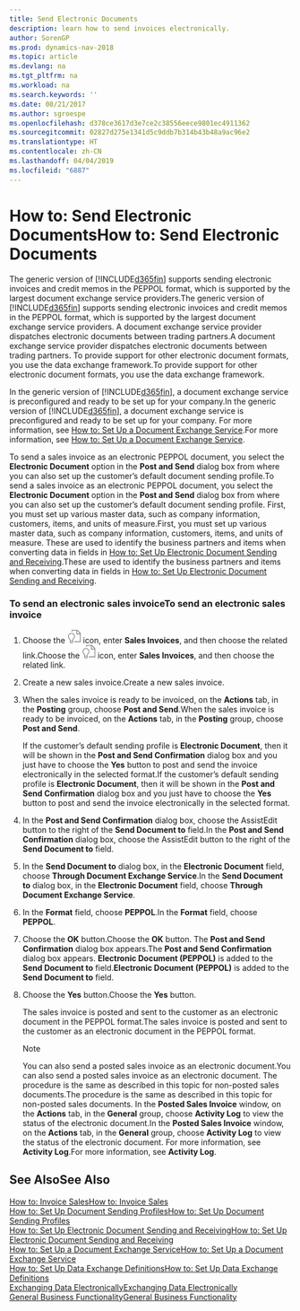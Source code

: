```yaml
---
title: Send Electronic Documents
description: learn how to send invoices electronically.
author: SorenGP
ms.prod: dynamics-nav-2018
ms.topic: article
ms.devlang: na
ms.tgt_pltfrm: na
ms.workload: na
ms.search.keywords: ''
ms.date: 08/21/2017
ms.author: sgroespe
ms.openlocfilehash: d378ce3617d3e7ce2c38556eece9801ec4911362
ms.sourcegitcommit: 02827d275e1341d5c9ddb7b314b43b48a9ac96e2
ms.translationtype: HT
ms.contentlocale: zh-CN
ms.lasthandoff: 04/04/2019
ms.locfileid: "6887"
---
```

# <a name="how-to-send-electronic-documents"></a><span data-ttu-id="4a690-103">How to: Send Electronic Documents</span><span class="sxs-lookup"><span data-stu-id="4a690-103">How to: Send Electronic Documents</span></span>
<span data-ttu-id="4a690-104">The generic version of [!INCLUDE[d365fin](includes/d365fin_md.md)] supports sending electronic invoices and credit memos in the PEPPOL format, which is supported by the largest document exchange service providers.</span><span class="sxs-lookup"><span data-stu-id="4a690-104">The generic version of [!INCLUDE[d365fin](includes/d365fin_md.md)] supports sending electronic invoices and credit memos in the PEPPOL format, which is supported by the largest document exchange service providers.</span></span> <span data-ttu-id="4a690-105">A document exchange service provider dispatches electronic documents between trading partners.</span><span class="sxs-lookup"><span data-stu-id="4a690-105">A document exchange service provider dispatches electronic documents between trading partners.</span></span> <span data-ttu-id="4a690-106">To provide support for other electronic document formats, you use the data exchange framework.</span><span class="sxs-lookup"><span data-stu-id="4a690-106">To provide support for other electronic document formats, you use the data exchange framework.</span></span>  

 <span data-ttu-id="4a690-107">In the generic version of [!INCLUDE[d365fin](includes/d365fin_md.md)], a document exchange service is preconfigured and ready to be set up for your company.</span><span class="sxs-lookup"><span data-stu-id="4a690-107">In the generic version of [!INCLUDE[d365fin](includes/d365fin_md.md)], a document exchange service is preconfigured and ready to be set up for your company.</span></span> <span data-ttu-id="4a690-108">For more information, see [How to: Set Up a Document Exchange Service](across-how-to-set-up-a-document-exchange-service.md).</span><span class="sxs-lookup"><span data-stu-id="4a690-108">For more information, see [How to: Set Up a Document Exchange Service](across-how-to-set-up-a-document-exchange-service.md).</span></span>  

 <span data-ttu-id="4a690-109">To send a sales invoice as an electronic PEPPOL document, you select the **Electronic Document** option in the **Post and Send** dialog box from where you can also set up the customer’s default document sending profile.</span><span class="sxs-lookup"><span data-stu-id="4a690-109">To send a sales invoice as an electronic PEPPOL document, you select the **Electronic Document** option in the **Post and Send** dialog box from where you can also set up the customer’s default document sending profile.</span></span> <span data-ttu-id="4a690-110">First, you must set up various master data, such as company information, customers, items, and units of measure.</span><span class="sxs-lookup"><span data-stu-id="4a690-110">First, you must set up various master data, such as company information, customers, items, and units of measure.</span></span> <span data-ttu-id="4a690-111">These are used to identify the business partners and items when converting data in fields in [How to: Set Up Electronic Document Sending and Receiving](across-how-to-set-up-electronic-document-sending-and-receiving.md).</span><span class="sxs-lookup"><span data-stu-id="4a690-111">These are used to identify the business partners and items when converting data in fields in [How to: Set Up Electronic Document Sending and Receiving](across-how-to-set-up-electronic-document-sending-and-receiving.md).</span></span>  

### <a name="to-send-an-electronic-sales-invoice"></a><span data-ttu-id="4a690-112">To send an electronic sales invoice</span><span class="sxs-lookup"><span data-stu-id="4a690-112">To send an electronic sales invoice</span></span>  

1.  <span data-ttu-id="4a690-113">Choose the ![Search for Page or Report](media/ui-search/search_small.png "Search for Page or Report icon") icon, enter **Sales Invoices**, and then choose the related link.</span><span class="sxs-lookup"><span data-stu-id="4a690-113">Choose the ![Search for Page or Report](media/ui-search/search_small.png "Search for Page or Report icon") icon, enter **Sales Invoices**, and then choose the related link.</span></span>  

2.  <span data-ttu-id="4a690-114">Create a new sales invoice.</span><span class="sxs-lookup"><span data-stu-id="4a690-114">Create a new sales invoice.</span></span>  

3.  <span data-ttu-id="4a690-115">When the sales invoice is ready to be invoiced, on the **Actions** tab, in the **Posting** group, choose **Post and Send**.</span><span class="sxs-lookup"><span data-stu-id="4a690-115">When the sales invoice is ready to be invoiced, on the **Actions** tab, in the **Posting** group, choose **Post and Send**.</span></span>  

     <span data-ttu-id="4a690-116">If the customer’s default sending profile is **Electronic Document**, then it will be shown in the **Post and Send Confirmation** dialog box and you just have to choose the **Yes** button to post and send the invoice electronically in the selected format.</span><span class="sxs-lookup"><span data-stu-id="4a690-116">If the customer’s default sending profile is **Electronic Document**, then it will be shown in the **Post and Send Confirmation** dialog box and you just have to choose the **Yes** button to post and send the invoice electronically in the selected format.</span></span>  

4.  <span data-ttu-id="4a690-117">In the **Post and Send Confirmation** dialog box, choose the AssistEdit button to the right of the **Send Document to** field.</span><span class="sxs-lookup"><span data-stu-id="4a690-117">In the **Post and Send Confirmation** dialog box, choose the AssistEdit button to the right of the **Send Document to** field.</span></span>  

5.  <span data-ttu-id="4a690-118">In the **Send Document to** dialog box, in the **Electronic Document** field, choose **Through Document Exchange Service**.</span><span class="sxs-lookup"><span data-stu-id="4a690-118">In the **Send Document to** dialog box, in the **Electronic Document** field, choose **Through Document Exchange Service**.</span></span>  

6.  <span data-ttu-id="4a690-119">In the **Format** field, choose **PEPPOL**.</span><span class="sxs-lookup"><span data-stu-id="4a690-119">In the **Format** field, choose **PEPPOL**.</span></span>  

7.  <span data-ttu-id="4a690-120">Choose the **OK** button.</span><span class="sxs-lookup"><span data-stu-id="4a690-120">Choose the **OK** button.</span></span> <span data-ttu-id="4a690-121">The **Post and Send Confirmation** dialog box appears.</span><span class="sxs-lookup"><span data-stu-id="4a690-121">The **Post and Send Confirmation** dialog box appears.</span></span> <span data-ttu-id="4a690-122">**Electronic Document (PEPPOL)** is added to the **Send Document to** field.</span><span class="sxs-lookup"><span data-stu-id="4a690-122">**Electronic Document (PEPPOL)** is added to the **Send Document to** field.</span></span>  

8.  <span data-ttu-id="4a690-123">Choose the **Yes** button.</span><span class="sxs-lookup"><span data-stu-id="4a690-123">Choose the **Yes** button.</span></span>  

     <span data-ttu-id="4a690-124">The sales invoice is posted and sent to the customer as an electronic document in the PEPPOL format.</span><span class="sxs-lookup"><span data-stu-id="4a690-124">The sales invoice is posted and sent to the customer as an electronic document in the PEPPOL format.</span></span>  

    > [!NOTE]  
    >  <span data-ttu-id="4a690-125">You can also send a posted sales invoice as an electronic document.</span><span class="sxs-lookup"><span data-stu-id="4a690-125">You can also send a posted sales invoice as an electronic document.</span></span> <span data-ttu-id="4a690-126">The procedure is the same as described in this topic for non-posted sales documents.</span><span class="sxs-lookup"><span data-stu-id="4a690-126">The procedure is the same as described in this topic for non-posted sales documents.</span></span> <span data-ttu-id="4a690-127">In the **Posted Sales Invoice** window, on the **Actions** tab, in the **General** group, choose **Activity Log** to view the status of the electronic document.</span><span class="sxs-lookup"><span data-stu-id="4a690-127">In the **Posted Sales Invoice** window, on the **Actions** tab, in the **General** group, choose **Activity Log** to view the status of the electronic document.</span></span> <span data-ttu-id="4a690-128">For more information, see **Activity Log**.</span><span class="sxs-lookup"><span data-stu-id="4a690-128">For more information, see **Activity Log**.</span></span>  

## <a name="see-also"></a><span data-ttu-id="4a690-129">See Also</span><span class="sxs-lookup"><span data-stu-id="4a690-129">See Also</span></span>  
[<span data-ttu-id="4a690-130">How to: Invoice Sales</span><span class="sxs-lookup"><span data-stu-id="4a690-130">How to: Invoice Sales</span></span>](sales-how-invoice-sales.md)  
[<span data-ttu-id="4a690-131">How to: Set Up Document Sending Profiles</span><span class="sxs-lookup"><span data-stu-id="4a690-131">How to: Set Up Document Sending Profiles</span></span>](sales-how-setup-document-send-profiles.md)  
[<span data-ttu-id="4a690-132">How to: Set Up Electronic Document Sending and Receiving</span><span class="sxs-lookup"><span data-stu-id="4a690-132">How to: Set Up Electronic Document Sending and Receiving</span></span>](across-how-to-set-up-electronic-document-sending-and-receiving.md)  
[<span data-ttu-id="4a690-133">How to: Set Up a Document Exchange Service</span><span class="sxs-lookup"><span data-stu-id="4a690-133">How to: Set Up a Document Exchange Service</span></span>](across-how-to-set-up-a-document-exchange-service.md)  
[<span data-ttu-id="4a690-134">How to: Set Up Data Exchange Definitions</span><span class="sxs-lookup"><span data-stu-id="4a690-134">How to: Set Up Data Exchange Definitions</span></span>](across-how-to-set-up-data-exchange-definitions.md)  
[<span data-ttu-id="4a690-135">Exchanging Data Electronically</span><span class="sxs-lookup"><span data-stu-id="4a690-135">Exchanging Data Electronically</span></span>](across-data-exchange.md)  
[<span data-ttu-id="4a690-136">General Business Functionality</span><span class="sxs-lookup"><span data-stu-id="4a690-136">General Business Functionality</span></span>](ui-across-business-areas.md)  
